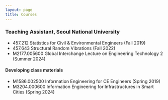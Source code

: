 ```yaml
---
layout: page
title: Courses
---
```


### Teaching Assistant, Seoul National University

-	457.212 Statistics for Civil & Environmental Engineers (Fall 2019)
-	457.643 Structural Random Vibrations (Fall 2022)
-	M2177.005600 Global Interchange Lecture on Engineering Technology 2 (Summer 2024)

#### Developing class materials
-	M1586.002500 Information Engineering for CE Engineers (Spring 2019)
-	M3204.000600 Information Engineering for Infrastructures in Smart Cities (Spring 2024)
